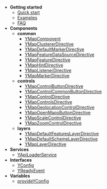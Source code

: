 - **Getting started**
  - [Quick start](v3/)
  - [Examples](v3/examples)
  - [FAQ](v3/faq)
- **Components**
  - **common**
    - [YMapComponent](v3/components/YMapComponent)
    - [YMapClustererDirective](v3/components/YMapClustererDirective)
    - [YMapDefaultMarkerDirective](v3/components/YMapDefaultMarkerDirective)
    - [YMapFeatureDataSourceDirective](v3/components/YMapFeatureDataSourceDirective)
    - [YMapFeatureDirective](v3/components/YMapFeatureDirective)
    - [YMapHintDirective](v3/components/YMapHintDirective)
    - [YMapListenerDirective](v3/components/YMapListenerDirective)
    - [YMapMarkerDirective](v3/components/YMapMarkerDirective)
  - **controls**
    - [YMapControlButtonDirective](v3/components/YMapControlButtonDirective)
    - [YMapControlCommonButtonDirective](v3/components/YMapControlCommonButtonDirective)
    - [YMapControlDirective](v3/components/YMapControlDirective)
    - [YMapControlsDirective](v3/components/YMapControlsDirective)
    - [YMapGeolocationControlDirective](v3/components/YMapGeolocationControlDirective)
    - [YMapOpenMapsButtonDirective](v3/components/YMapOpenMapsButtonDirective)
    - [YMapScaleControlDirective](v3/components/YMapScaleControlDirective)
    - [YMapZoomControlDirective](v3/components/YMapZoomControlDirective)
  - **layers**
    - [YMapDefaultFeaturesLayerDirective](v3/components/YMapDefaultFeaturesLayerDirective)
    - [YMapDefaultSchemeLayerDirective](v3/components/YMapDefaultSchemeLayerDirective)
    - [YMapLayerDirective](v3/components/YMapLayerDirective)
- **Services**
    - [YApiLoaderService](v3/services/YApiLoaderService)
- **Interfaces**
    - [YConfig](v3/interfaces/YConfig)
    - [YReadyEvent](v3/interfaces/YReadyEvent)
- **Variables**
    - [provideYConfig](v3/variables/provideYConfig)
